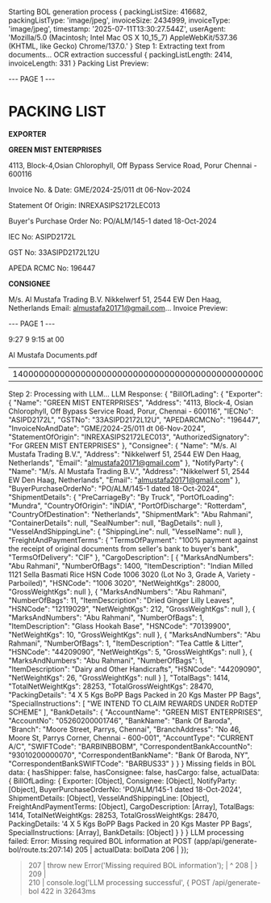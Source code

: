 Starting BOL generation process {
  packingListSize: 416682,
  packingListType: 'image/jpeg',
  invoiceSize: 2434999,
  invoiceType: 'image/jpeg',
  timestamp: '2025-07-11T13:30:27.544Z',
  userAgent: 'Mozilla/5.0 (Macintosh; Intel Mac OS X 10_15_7) AppleWebKit/537.36 (KHTML, like Gecko) Chrome/137.0.'
}
Step 1: Extracting text from documents...
OCR extraction successful { packingListLength: 2414, invoiceLength: 331 }
Packing List Preview: 

--- PAGE 1 ---

# PACKING LIST

**EXPORTER**

**GREEN MIST ENTERPRISES**

4113, Block-4,Osian Chlorophyll, Off Bypass Service Road, Porur Chennai - 600116

Invoice No. & Date: GME/2024-25/011 dt 06-Nov-2024

Statement Of Origin: INREXASIPS2172LEC013

Buyer's Purchase Order No: PO/ALM/145-1 dated 18-Oct-2024

IEC No: ASIPD2172L

GST No: 33ASIPD2172L12U

APEDA RCMC No: 196447

**CONSIGNEE**

M/s. Al Mustafa Trading B.V. Nikkelwerf 51, 2544 EW Den Haag, Netherlands Email: almustafa20171@gmail.com...
Invoice Preview: 

--- PAGE 1 ---

9:27 9 9:15 at 00

Al Mustafa Documents.pdf

|  |   |   |   |   |   |
| --- | --- | --- | --- | --- | --- |
|  1400000000000000000000000000000000000000000000000000000000000000000000000000000000000000000000000000000000000000000000000000000000000000000000000000000000000000000000000000000000000000000000000000000000...
Step 2: Processing with LLM...
LLM Response: {
  "BillOfLading": {
    "Exporter": {
      "Name": "GREEN MIST ENTERPRISES",
      "Address": "4113, Block-4, Osian Chlorophyll, Off Bypass Service Road, Porur, Chennai - 600116",
      "IECNo": "ASIPD2172L",
      "GSTNo": "33ASIPD2172L12U",
      "APEDARCMCNo": "196447",
      "InvoiceNoAndDate": "GME/2024-25/011 dt 06-Nov-2024",
      "StatementOfOrigin": "INREXASIPS2172LEC013",
      "AuthorizedSignatory": "For GREEN MIST ENTERPRISES"
    },
    "Consignee": {
      "Name": "M/s. Al Mustafa Trading B.V.",
      "Address": "Nikkelwerf 51, 2544 EW Den Haag, Netherlands",
      "Email": "almustafa20171@gmail.com"
    },
    "NotifyParty": {
      "Name": "M/s. Al Mustafa Trading B.V.",
      "Address": "Nikkelwerf 51, 2544 EW Den Haag, Netherlands",
      "Email": "almustafa20171@gmail.com"
    },
    "BuyerPurchaseOrderNo": "PO/ALM/145-1 dated 18-Oct-2024",
    "ShipmentDetails": {
      "PreCarriageBy": "By Truck",
      "PortOfLoading": "Mundra",
      "CountryOfOrigin": "INDIA",
      "PortOfDischarge": "Rotterdam",
      "CountryOfDestination": "Netherlands",
      "ShipmentMark": "Abu Rahmani",
      "ContainerDetails": null,
      "SealNumber": null,
      "BagDetails": null
    },
    "VesselAndShippingLine": {
      "ShippingLine": null,
      "VesselName": null
    },
    "FreightAndPaymentTerms": {
      "TermsOfPayment": "100% payment against the receipt of original documents from seller's bank to buyer's bank",
      "TermsOfDelivery": "CIF"
    },
    "CargoDescription": [
      {
        "MarksAndNumbers": "Abu Rahmani",
        "NumberOfBags": 1400,
        "ItemDescription": "Indian Milled 1121 Sella Basmati Rice HSN Code 1006 3020 (Lot No 3, Grade A, Variety - Parboiled)",
        "HSNCode": "1006 3020",
        "NetWeightKgs": 28000,
        "GrossWeightKgs": null
      },
      {
        "MarksAndNumbers": "Abu Rahmani",
        "NumberOfBags": 11,
        "ItemDescription": "Dried Ginger Lilly Leaves",
        "HSNCode": "12119029",
        "NetWeightKgs": 212,
        "GrossWeightKgs": null
      },
      {
        "MarksAndNumbers": "Abu Rahmani",
        "NumberOfBags": 1,
        "ItemDescription": "Glass Hookah Base",
        "HSNCode": "70139900",
        "NetWeightKgs": 10,
        "GrossWeightKgs": null
      },
      {
        "MarksAndNumbers": "Abu Rahmani",
        "NumberOfBags": 1,
        "ItemDescription": "Tea Cattle & Litter",
        "HSNCode": "44209090",
        "NetWeightKgs": 5,
        "GrossWeightKgs": null
      },
      {
        "MarksAndNumbers": "Abu Rahmani",
        "NumberOfBags": 1,
        "ItemDescription": "Dairy and Other Handicrafts",
        "HSNCode": "44209090",
        "NetWeightKgs": 26,
        "GrossWeightKgs": null
      }
    ],
    "TotalBags": 1414,
    "TotalNetWeightKgs": 28253,
    "TotalGrossWeightKgs": 28470,
    "PackingDetails": "4 X 5 Kgs BoPP Bags Packed in 20 Kgs Master PP Bags",
    "SpecialInstructions": [
      "WE INTEND TO CLAIM REWARDS UNDER RoDTEP SCHEME"
    ],
    "BankDetails": {
      "AccountName": "GREEN MIST ENTERPRISES",
      "AccountNo": "05260200001746",
      "BankName": "Bank Of Baroda",
      "Branch": "Moore Street, Parrys, Chennai",
      "BranchAddress": "No 46, Moore St, Parrys Corner, Chennai - 600-001",
      "AccountType": "CURRENT A/C",
      "SWIFTCode": "BARBINBBOBM",
      "CorrespondentBankAccountNo": "93010200000070",
      "CorrespondentBankName": "Bank Of Baroda, NY",
      "CorrespondentBankSWIFTCode": "BARBUS33"
    }
  }
}
Missing fields in BOL data: {
  hasShipper: false,
  hasConsignee: false,
  hasCargo: false,
  actualData: {
    BillOfLading: {
      Exporter: [Object],
      Consignee: [Object],
      NotifyParty: [Object],
      BuyerPurchaseOrderNo: 'PO/ALM/145-1 dated 18-Oct-2024',
      ShipmentDetails: [Object],
      VesselAndShippingLine: [Object],
      FreightAndPaymentTerms: [Object],
      CargoDescription: [Array],
      TotalBags: 1414,
      TotalNetWeightKgs: 28253,
      TotalGrossWeightKgs: 28470,
      PackingDetails: '4 X 5 Kgs BoPP Bags Packed in 20 Kgs Master PP Bags',
      SpecialInstructions: [Array],
      BankDetails: [Object]
    }
  }
}
LLM processing failed: Error: Missing required BOL information
    at POST (app/api/generate-bol/route.ts:207:14)
  205 |           actualData: bolData
  206 |         });
> 207 |         throw new Error('Missing required BOL information');
      |              ^
  208 |       }
  209 |       
  210 |       console.log('LLM processing successful', {
 POST /api/generate-bol 422 in 32643ms